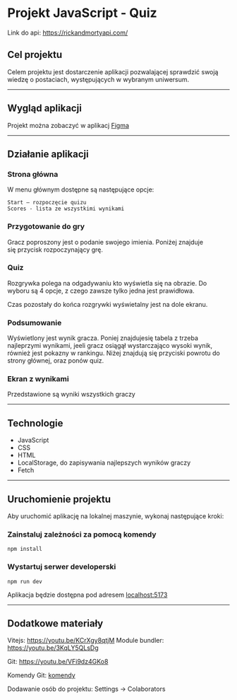 # Projekt JavaScript - Quiz

Link do api: <https://rickandmortyapi.com/>

## Cel projektu

Celem projektu jest dostarczenie aplikacji pozwalającej sprawdzić swoją wiedzę o postaciach, występujących w wybranym uniwersum.

---

## Wygląd aplikacji

Projekt można zobaczyć w aplikacj [Figma](https://www.figma.com/file/i0wh9ypUt3L8VKFU16Ilqo/Rick%26Morthy?node-id=1%3A153&t=qaRNff7z4nWHyMvC-1)

---

## Działanie aplikacji

### Strona główna

W menu głównym dostępne są następujące opcje:

    Start — rozpoczęcie quizu
    Scores - lista ze wszystkimi wynikami

### Przygotowanie do gry

Gracz poproszony jest o podanie swojego imienia. Poniżej znajduje się przycisk rozpoczynający grę.

### Quiz

Rozgrywka polega na odgadywaniu kto wyświetla się na obrazie. Do wyboru są 4 opcje, z czego zawsze tylko jedna jest prawidłowa.

Czas pozostały do końca rozgrywki wyświetalny jest na dole ekranu.

### Podsumowanie

Wyświetlony jest wynik gracza. Poniej znajdujesię tabela z trzeba najleprzymi wynikami, jeeli gracz osiągął wystarczająco wysoki wynik, również jest pokazny w rankingu.
Niżej znajdują się przyciski powrotu do strony głównej, oraz ponów quiz.

### Ekran z wynikami

Przedstawione są wyniki wszystkich graczy

---

## Technologie

* JavaScript
* CSS
* HTML
* LocalStorage, do zapisywania najlepszych wyników graczy
* Fetch

---

## Uruchomienie projektu

Aby uruchomić aplikację na lokalnej maszynie, wykonaj następujące kroki:

### Zainstaluj zależności za pomocą komendy

    npm install

### Wystartuj serwer developerski

    npm run dev

Aplikacja będzie dostępna pod adresem [localhost:5173](http://127.0.0.1:5173/)

---

## Dodatkowe materiały

Vitejs: <https://youtu.be/KCrXgy8qtjM>
Module bundler: <https://youtu.be/3KqLY5QLsDg>

Git: <https://youtu.be/VFi9dz4GKo8>

Komendy Git: [komendy](docs/git_cheat_sheet.pdf)

Dodawanie osób do projektu: Settings -> Colaborators
